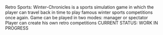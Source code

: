 Retro Sports: Winter-Chronicles is a sports simulation game in which the player can travel back in time to play famous winter sports competitions once again. 
Game can be played in two modes: manager or spectator
Player can create his own retro competitions
CURRENT STATUS: WORK IN PROGRESS
